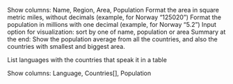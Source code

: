 Show columns: Name, Region, Area, Population
Format the area in square metric miles, without decimals (example, for Norway “125020”)
Format the population in millions with one decimal (example, for Norway “5.2”)
Input option for visualization: sort by one of name, population or area
Summary at the end: Show the population average from all the countries, and also the countries with smallest and biggest area.

List languages with the countries that speak it in a table

Show columns: Language, Countries[], Population
